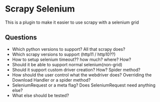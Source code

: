# Scrapy Selenium

This is a plugin to make it easier to use scrapy with a selenium grid


## Questions

- Which python versions to support? All that scrapy does?
- Which scrapy versions to support (http11 / http10??)
- How to setup selenium timeout?? how much? where? How?
- Should it be able to support normal selenium(non-grid)
- Should it support custom driver creation? How? Spider method?
- How should the user control what the webdriver does? Overriding the Download Handler or a spider method?
- SeleniumRequest or a meta flag? Does SeleniumRequest need anything else?
- What else should be tested?
